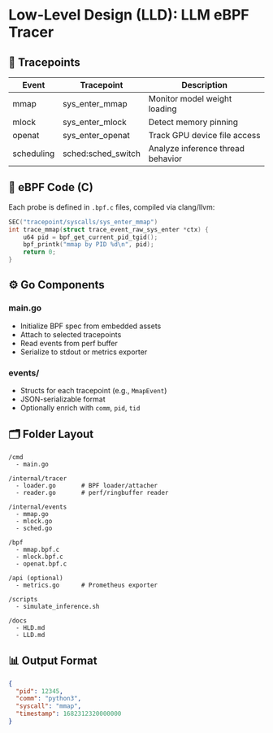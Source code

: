 # Low-Level Design (LLD): LLM eBPF Tracer

## 🔧 Tracepoints

| Event              | Tracepoint             | Description                          |
|--------------------|------------------------|--------------------------------------|
| mmap               | sys_enter_mmap         | Monitor model weight loading         |
| mlock              | sys_enter_mlock        | Detect memory pinning                |
| openat             | sys_enter_openat       | Track GPU device file access         |
| scheduling         | sched:sched_switch     | Analyze inference thread behavior    |

## 🧪 eBPF Code (C)

Each probe is defined in `.bpf.c` files, compiled via clang/llvm:

```c
SEC("tracepoint/syscalls/sys_enter_mmap")
int trace_mmap(struct trace_event_raw_sys_enter *ctx) {
    u64 pid = bpf_get_current_pid_tgid();
    bpf_printk("mmap by PID %d\n", pid);
    return 0;
}
```

## ⚙ Go Components

### main.go

- Initialize BPF spec from embedded assets
- Attach to selected tracepoints
- Read events from perf buffer
- Serialize to stdout or metrics exporter

### events/

- Structs for each tracepoint (e.g., `MmapEvent`)
- JSON-serializable format
- Optionally enrich with `comm`, `pid`, `tid`

## 🗂 Folder Layout

```
/cmd
  - main.go

/internal/tracer
  - loader.go       # BPF loader/attacher
  - reader.go       # perf/ringbuffer reader

/internal/events
  - mmap.go
  - mlock.go
  - sched.go

/bpf
  - mmap.bpf.c
  - mlock.bpf.c
  - openat.bpf.c

/api (optional)
  - metrics.go      # Prometheus exporter

/scripts
  - simulate_inference.sh

/docs
  - HLD.md
  - LLD.md
```

## 📊 Output Format

```json
{
  "pid": 12345,
  "comm": "python3",
  "syscall": "mmap",
  "timestamp": 1682312320000000
}
```